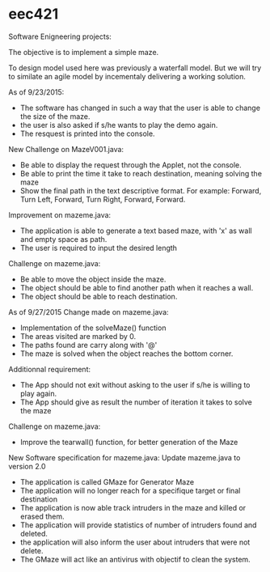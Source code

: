 # eec421
Software Enigneering projects:

The objective is to implement a simple maze. 

To design model used here was previously a waterfall model.
But we will try to similate an agile model by incementaly delivering a working solution.


As of 9/23/2015:
 - The software has changed in such a way that the user is able to change the size of the maze.
 - the user is also asked if s/he wants to play the demo again.
 - The resquest is printed into the console.
 
New Challenge on MazeV001.java:
 - Be able to display the request through the Applet, not the console.
 - Be able to print the time it take to reach destination, meaning solving the maze
 - Show the final path in the text descriptive format. For example: Forward, Turn Left, Forward, Turn Right, Forward, Forward.

Improvement on mazeme.java:
 - The application is able to generate a text based maze, with 'x' as wall and empty space as path.
 - The user is required to input the desired length

Challenge on mazeme.java:
 - Be able to move the object inside the maze.
 - The object should be able to find another path when it reaches a wall.
 - The object should be able to reach destination.

As of 9/27/2015
Change made on mazeme.java:
 - Implementation of the solveMaze() function
 - The areas visited are marked by 0.
 - The paths found are carry along with '@'
 - The maze is solved when the object reaches the bottom corner.

Additionnal requirement:
 - The App should not exit without asking to the user if s/he is willing to play again.
 - The App should give as result the number of iteration it takes to solve the maze

Challenge on mazeme.java:
 - Improve the tearwall() function, for better generation of the Maze
 
New Software specification for mazeme.java: Update mazeme.java to version 2.0
 - The application is called GMaze for Generator Maze
 - The application will no longer reach for a specifique target or final destination
 - The application is now able track intruders in the maze and killed or erased them.
 - The application will provide statistics of number of intruders found and deleted.
 - the application will also inform the user about intruders that were not delete.
 - The GMaze will act like an antivirus with objectif to clean the system.
